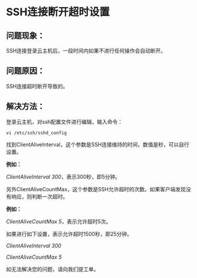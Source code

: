 # SSH连接断开超时设置

## **问题现象：**

SSH连接登录云主机后，一段时间内如果不进行任何操作会自动断开。

## **问题原因：**

SSH连接超时断开导致的。

## **解决方法：**

登录云主机，对ssh配置文件进行编辑，输入命令：

```shell
vi /etc/ssh/sshd_config
```

找到ClientAliveInterval，这个参数是SSH连接维持的时间，数值是秒，可以自行设置。

**例如：**

*ClientAliveInterval 300*，表示300秒，即5分钟。


另外ClientAliveCountMax，这个参数是SSH允许超时的次数。如果客户端发现没有响应，则判断一次超时。

**例如：**

*ClientAliveCountMax 5*，表示允许超时5次。


如果进行如下设置，表示允许超时1500秒，即25分钟。

*ClientAliveInterval 300*

*ClientAliveCountMax 5*

如无法解决您的问题，请向我们提工单。

